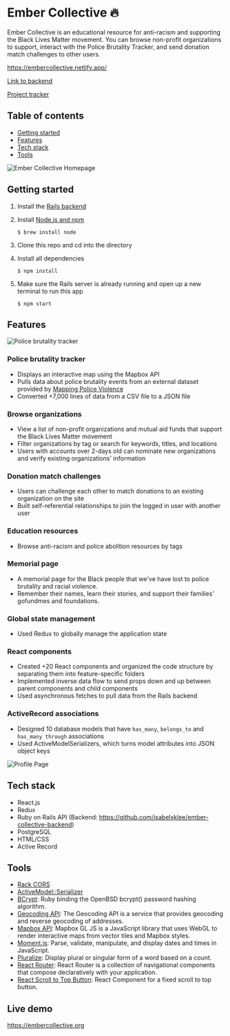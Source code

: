 Ember Collective 🔥
========================

Ember Collective is an educational resource for anti-racism and supporting the Black Lives Matter movement. You can browse non-profit organizations to support, interact with the Police Brutality Tracker, and send donation match challenges to other users.

https://embercollective.netlify.app/

[Link to backend](https://github.com/isabelxklee/ember-collective-backend)

[Project tracker](https://github.com/isabelxklee/ember-collective/projects/1)

## Table of contents
* [Getting started](#getting-started)
* [Features](#features)
* [Tech stack](#tech-stack)
* [Tools](#tools)

![Ember Collective Homepage](https://i.imgur.com/buewPGc.png)

<a name="getting-started"/>

## Getting started
1. Install the [Rails backend](https://github.com/isabelxklee/ember-collective-backend)
2. Install [Node.js and npm](https://www.npmjs.com/get-npm)

    ```
    $ brew install node
3. Clone this repo and cd into the directory
4. Install all dependencies

    ```
    $ npm install
5. Make sure the Rails server is already running and open up a new terminal to run this app

    ```
    $ npm start
<a name="features"/>

## Features

![Police brutality tracker](https://i.imgur.com/hH7mFOg.png)

### Police brutality tracker
* Displays an interactive map using the Mapbox API
* Pulls data about police brutality events from an external dataset provided by [Mapping Police Violence](https://mappingpoliceviolence.org)
* Converted +7,000 lines of data from a CSV file to a JSON file

### Browse organizations
* View a list of non-profit organizations and mutual aid funds that support the Black Lives Matter movement
* Filter organizations by tag or search for keywords, titles, and locations
* Users with accounts over 2-days old can nominate new organizations and verify existing organizations' information

### Donation match challenges
* Users can challenge each other to match donations to an existing organization on the site
* Built self-referential relationships to join the logged in user with another user

### Education resources
* Browse anti-racism and police abolition resources by tags

### Memorial page
* A memorial page for the Black people that we've have lost to police brutality and racial violence.
* Remember their names, learn their stories, and support their families' gofundmes and foundations.

### Global state management
* Used Redux to globally manage the application state

### React components
* Created +20 React components and organized the code structure by separating them into feature-specific folders
* Implemented inverse data flow to send props down and up between parent components and child components
* Used asynchronous fetches to pull data from the Rails backend

### ActiveRecord associations
* Designed 10 database models that have `has_many`, `belongs_to` and `has_many through` associations
* Used ActiveModelSerializers, which turns model attributes into JSON object keys

![Profile Page](https://i.imgur.com/UFgIXmi.png)

<a name="tech-stack"/>

## Tech stack
* React.js
* Redux
* Ruby on Rails API (Backend: https://github.com/isabelxklee/ember-collective-backend)
* PostgreSQL
* HTML/CSS
* Active Record

<a name="tools"/>

## Tools
* [Rack CORS](https://github.com/cyu/rack-cors)
* [ActiveModel::Serializer](https://github.com/rails-api/active_model_serializers)
* [BCrypt](https://github.com/codahale/bcrypt-ruby): Ruby binding the OpenBSD bcrypt() password hashing algorithm.
* [Geocoding API](https://developers.google.com/maps/documentation/geocoding/start): The Geocoding API is a service that provides geocoding and reverse geocoding of addresses.
* [Mapbox API](https://docs.mapbox.com/mapbox-gl-js/api/): Mapbox GL JS is a JavaScript library that uses WebGL to render interactive maps from vector tiles and Mapbox styles.
* [Moment.js](https://momentjs.com): Parse, validate, manipulate, and display dates and times in JavaScript.
* [Pluralize](https://www.npmjs.com/package/react-pluralize): Display plural or singular form of a word based on a count.
* [React Router](https://reacttraining.com/react-router/web/guides/quick-start): React Router is a collection of navigational components that compose declaratively with your application.
* [React Scroll to Top Button](https://www.npmjs.com/package/react-scroll-up-button): React Component for a fixed scroll to top button. 

## Live demo
https://embercollective.org
